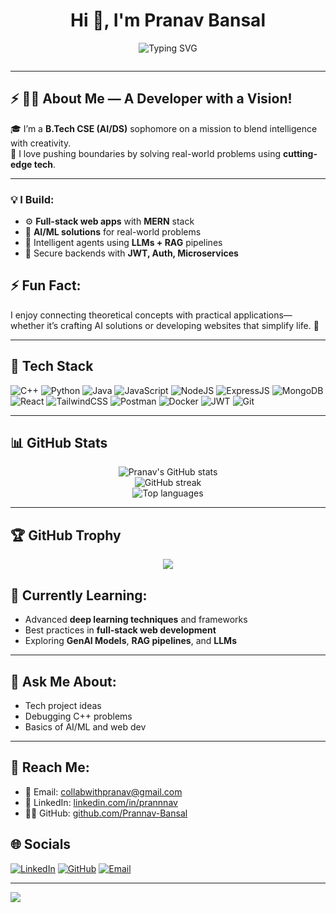 <h1 align="center">Hi 👋, I'm Pranav Bansal</h1>

<!-- Typing SVG Banner -->
<p align="center">
  <img src="https://readme-typing-svg.demolab.com?font=Fira+Code&duration=3000&pause=1000&color=0C76E8&center=true&vCenter=true&multiline=true&width=1000&height=100&lines=B.Tech+CSE+(AI/DS)+Student;Full-stack+%7C+GenAI+%7C+AI%2FML+Developer;Passionate+Coder+%7C+Project+Builder+%7C+Tech+Explorer" alt="Typing SVG" />
</p>


<p align="left">
  <a href="https://twitter.com/" target="blank">
    <img src="https://img.shields.io/twitter/follow/?logo=twitter&style=for-the-badge" alt="" />
  </a>
</p>

---

## ⚡ 👨‍💻 About Me — A Developer with a Vision!

🎓 I’m a **B.Tech CSE (AI/DS)** sophomore on a mission to blend intelligence with creativity.  
🚀 I love pushing boundaries by solving real-world problems using **cutting-edge tech**.

---

### 💡 I Build:
- ⚙️ **Full-stack web apps** with **MERN** stack  
- 🧫 **AI/ML solutions** for real-world problems  
- 🧠 Intelligent agents using **LLMs + RAG** pipelines  
- 🔐 Secure backends with **JWT, Auth, Microservices**

## ⚡ Fun Fact:
I enjoy connecting theoretical concepts with practical applications—whether it’s crafting AI solutions or developing websites that simplify life. 🚀

---

## 🧰 Tech Stack

![C++](https://img.shields.io/badge/C++-00599C?style=for-the-badge&logo=c%2B%2B&logoColor=white)
![Python](https://img.shields.io/badge/Python-3670A0?style=for-the-badge&logo=python&logoColor=ffdd54)
![Java](https://img.shields.io/badge/Java-ED8B00?style=for-the-badge&logo=java&logoColor=white)
![JavaScript](https://img.shields.io/badge/JavaScript-F7DF1E?style=for-the-badge&logo=javascript&logoColor=black)
![NodeJS](https://img.shields.io/badge/Node.js-339933?style=for-the-badge&logo=nodedotjs&logoColor=white)
![ExpressJS](https://img.shields.io/badge/Express.js-404D59?style=for-the-badge)
![MongoDB](https://img.shields.io/badge/MongoDB-4EA94B?style=for-the-badge&logo=mongodb&logoColor=white)
![React](https://img.shields.io/badge/React-20232A?style=for-the-badge&logo=react&logoColor=61DAFB)
![TailwindCSS](https://img.shields.io/badge/TailwindCSS-38B2AC?style=for-the-badge&logo=tailwind-css&logoColor=white)
![Postman](https://img.shields.io/badge/Postman-FF6C37?style=for-the-badge&logo=postman&logoColor=white)
![Docker](https://img.shields.io/badge/Docker-2496ED?style=for-the-badge&logo=docker&logoColor=white)
![JWT](https://img.shields.io/badge/JWT-000000?style=for-the-badge&logo=jsonwebtokens&logoColor=white)
![Git](https://img.shields.io/badge/Git-F05032?style=for-the-badge&logo=git&logoColor=white)

---

## 📊 GitHub Stats

<p align="center">
  <img src="https://github-readme-stats.vercel.app/api?username=Prannav-Bansal&show_icons=true&theme=tokyonight" alt="Pranav's GitHub stats" />
  <br />
  <img src="https://github-readme-streak-stats.herokuapp.com?user=Prannav-Bansal&theme=tokyonight" alt="GitHub streak" />
  <br />
  <img src="https://github-readme-stats.vercel.app/api/top-langs/?username=Prannav-Bansal&layout=compact&theme=tokyonight" alt="Top languages" />
</p>

---

## 🏆 GitHub Trophy

<p align="center">
  <img src="https://github-profile-trophy.vercel.app/?username=Prannav-Bansal&theme=tokyonight&no-bg=true&margin-w=4" />
</p>

## 🌱 Currently Learning:
- Advanced **deep learning techniques** and frameworks  
- Best practices in **full-stack web development**  
- Exploring **GenAI Models**, **RAG pipelines**, and **LLMs**

---

## 💬 Ask Me About:
- Tech project ideas  
- Debugging C++ problems  
- Basics of AI/ML and web dev

---

## 📢 Reach Me:
- 📧 Email: [collabwithpranav@gmail.com](mailto:collabwithpranav@gmail.com)  
- 💼 LinkedIn: [linkedin.com/in/prannnav](https://linkedin.com/in/prannnav)  
- 🧑‍💻 GitHub: [github.com/Prannav-Bansal](https://github.com/Prannav-Bansal)

## 🌐 Socials

[![LinkedIn](https://img.shields.io/badge/LinkedIn-%230077B5.svg?style=for-the-badge&logo=linkedin&logoColor=white)](https://linkedin.com/in/prannnav)
[![GitHub](https://img.shields.io/badge/GitHub-%2312100E.svg?style=for-the-badge&logo=github&logoColor=white)](https://github.com/Prannav-Bansal)
[![Email](https://img.shields.io/badge/Gmail-D14836?style=for-the-badge&logo=gmail&logoColor=white)](mailto:collabwithpranav@gmail.com)

---

[![](https://visitcount.itsvg.in/api?id=Prannav-Bansal&label=Profile%20Views&color=0&icon=0)](https://visitcount.itsvg.in)
